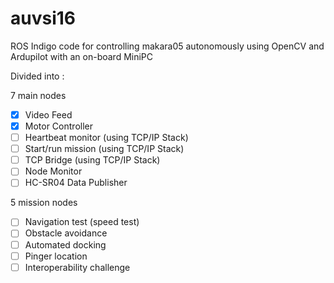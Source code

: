 # auvsi16
ROS Indigo code for controlling makara05 autonomously using OpenCV and Ardupilot with an on-board MiniPC

Divided into :

7 main nodes

- [x] Video Feed
- [x] Motor Controller
- [ ] Heartbeat monitor (using TCP/IP Stack)
- [ ] Start/run mission (using TCP/IP Stack) 
- [ ] TCP Bridge (using TCP/IP Stack)
- [ ] Node Monitor
- [ ] HC-SR04 Data Publisher

5 mission nodes

- [ ] Navigation test (speed test)
- [ ] Obstacle avoidance
- [ ] Automated docking
- [ ] Pinger location
- [ ] Interoperability challenge
